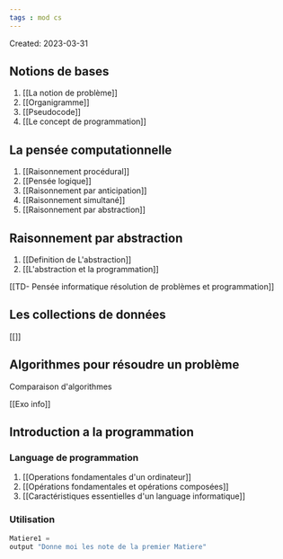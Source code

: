 ```yaml
---
tags : mod cs
---
```

Created: 2023-03-31

## Notions de bases

1. [[La notion de problème]] 
2. [[Organigramme]] 
3. [[Pseudocode]] 
4. [[Le concept de programmation]] 

## La pensée computationnelle

1. [[Raisonnement procédural]] 
2. [[Pensée logique]] 
3. [[Raisonnement par anticipation]]
4. [[Raisonnement simultané]] 
5. [[Raisonnement par abstraction]] 

## Raisonnement par abstraction

1. [[Definition de L'abstraction]] 
2. [[L'abstraction et la programmation]] 

[[TD- Pensée informatique résolution de problèmes et programmation]] 

## Les collections de données
[[]]


## Algorithmes pour résoudre un problème

 Comparaison d'algorithmes

[[Exo info]] 

## Introduction a la programmation
### **Language de programmation**
1. [[Operations fondamentales d'un ordinateur]] 
2. [[Opérations fondamentales et opérations composées]] 
3. [[Caractéristiques essentielles d'un language informatique]]

### **Utilisation** 

```python
Matiere1 = 
output "Donne moi les note de la premier Matiere"

```

